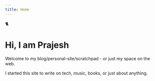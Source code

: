 ```yaml
---
title: Home
---
```

<div class="main-construction">
    <div class="main">
        <p class="main-emoji">🐈</p>
        <h1>Hi, I am Prajesh</h1>
        <p class="main-subscript">Welcome to my blog/personal-site/scratchpad - or just my space on the web.</p>
        <p class="main-subscript">I started this site to write on tech, music, books, or just about anything.</p>
    </div>
</div>
